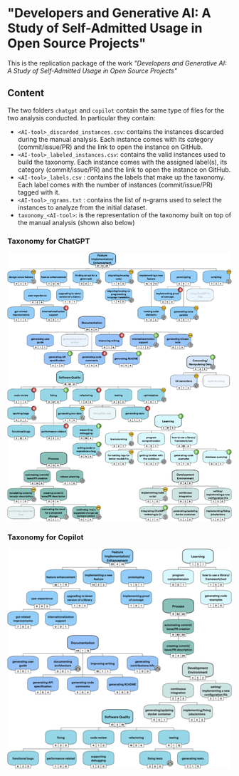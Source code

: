 # "Developers and Generative AI: A Study of Self-Admitted Usage in Open Source Projects"

This is the replication package of the work *"Developers and Generative AI: A Study of Self-Admitted Usage in Open Source Projects"*

## Content

The two folders `chatgpt` and `copilot` contain the same type of files for the two analysis conducted. 
In particular they contain:

- `<AI-tool>_discarded_instances.csv`: contains the instances discarded during the manual analysis. Each instance comes with its category (commit/issue/PR) and the link to open the instance on GitHub.
- `<AI-tool>_labeled_instances.csv`: contains the valid instances used to build the taxonomy. Each instance comes with the assigned label(s), its category (commit/issue/PR) and the link to open the instance on GitHub.
- `<AI-tool>_labels.csv` : contains the labels that make up the taxonomy. Each label comes with the number of instances (commit/issue/PR) tagged with it.
- `<AI-tool>_ngrams.txt` : contains the list of n-grams used to select the instances to analyze from the initial dataset.
- `taxonomy_<AI-tool>`: is the representation of the taxonomy built on top of the manual analysis (shown also below)

### Taxonomy for ChatGPT
![taxonomy_chatgpt](./chatgpt/taxonomy_chatgpt.png?raw=true)


### Taxonomy for Copilot
![taxonomy_copilot](./copilot/taxonomy_copilot.png?raw=true)
